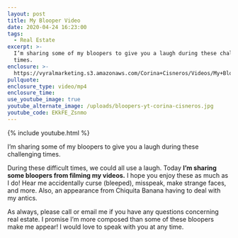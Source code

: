 ```yaml
---
layout: post
title: My Blooper Video
date: 2020-04-24 16:23:00
tags:
  - Real Estate
excerpt: >-
  I’m sharing some of my bloopers to give you a laugh during these challenging
  times.
enclosure: >-
  https://vyralmarketing.s3.amazonaws.com/Corina+Cisneros/Videos/My+Blooper+Video.mp4
pullquote:
enclosure_type: video/mp4
enclosure_time:
use_youtube_image: true
youtube_alternate_image: /uploads/bloopers-yt-corina-cisneros.jpg
youtube_code: EKkFE_Zsnmo
---
```


{% include youtube.html %}

I’m sharing some of my bloopers to give you a laugh during these challenging times.

During these difficult times, we could all use a laugh. Today **I’m sharing some bloopers from filming my videos.** I hope you enjoy these as much as I do\! Hear me accidentally curse (bleeped), misspeak, make strange faces, and more. Also, an appearance from Chiquita Banana having to deal with my antics.&nbsp;

As always, please call or email me if you have any questions concerning real estate. I promise I’m more composed than some of these bloopers make me appear\! I would love to speak with you at any time.